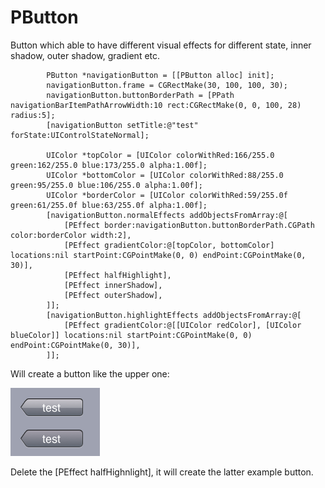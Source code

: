 PButton
=======

Button which able to have different visual effects for different state, inner shadow, outer shadow, gradient etc.

```
        PButton *navigationButton = [[PButton alloc] init];
        navigationButton.frame = CGRectMake(30, 100, 100, 30);
        navigationButton.buttonBorderPath = [PPath navigationBarItemPathArrowWidth:10 rect:CGRectMake(0, 0, 100, 28) radius:5];
        [navigationButton setTitle:@"test" forState:UIControlStateNormal];

        UIColor *topColor = [UIColor colorWithRed:166/255.0 green:162/255.0 blue:173/255.0 alpha:1.00f];
        UIColor *bottomColor = [UIColor colorWithRed:88/255.0 green:95/255.0 blue:106/255.0 alpha:1.00f];
        UIColor *borderColor = [UIColor colorWithRed:59/255.0f green:61/255.0f blue:63/255.0f alpha:1.00f];
        [navigationButton.normalEffects addObjectsFromArray:@[
            [PEffect border:navigationButton.buttonBorderPath.CGPath color:borderColor width:2],
            [PEffect gradientColor:@[topColor, bottomColor] locations:nil startPoint:CGPointMake(0, 0) endPoint:CGPointMake(0, 30)],
            [PEffect halfHighlight],
            [PEffect innerShadow],
            [PEffect outerShadow],
        ]];
        [navigationButton.highlightEffects addObjectsFromArray:@[
            [PEffect gradientColor:@[[UIColor redColor], [UIColor blueColor]] locations:nil startPoint:CGPointMake(0, 0) endPoint:CGPointMake(0, 30)],
        ]];
```
Will create a button like the upper one:

![example.png](example.png)

Delete the [PEffect halfHighnlight], it will create the latter example button.
